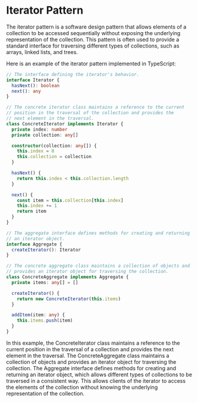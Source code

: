 # Iterator Pattern

The iterator pattern is a software design pattern that allows elements of a
collection to be accessed sequentially without exposing the underlying
representation of the collection. This pattern is often used to provide a
standard interface for traversing different types of collections, such as
arrays, linked lists, and trees.

Here is an example of the iterator pattern implemented in TypeScript:

```typescript
// The interface defining the iterator's behavior.
interface Iterator {
  hasNext(): boolean
  next(): any
}

// The concrete iterator class maintains a reference to the current
// position in the traversal of the collection and provides the
// next element in the traversal.
class ConcreteIterator implements Iterator {
  private index: number
  private collection: any[]

  constructor(collection: any[]) {
    this.index = 0
    this.collection = collection
  }

  hasNext() {
    return this.index < this.collection.length
  }

  next() {
    const item = this.collection[this.index]
    this.index += 1
    return item
  }
}

// The aggregate interface defines methods for creating and returning
// an iterator object.
interface Aggregate {
  createIterator(): Iterator
}

// The concrete aggregate class maintains a collection of objects and
// provides an iterator object for traversing the collection.
class ConcreteAggregate implements Aggregate {
  private items: any[] = []

  createIterator() {
    return new ConcreteIterator(this.items)
  }

  addItem(item: any) {
    this.items.push(item)
  }
}
```

In this example, the ConcreteIterator class maintains a reference to the current
position in the traversal of a collection and provides the next element in the
traversal. The ConcreteAggregate class maintains a collection of objects and
provides an iterator object for traversing the collection. The Aggregate
interface defines methods for creating and returning an iterator object, which
allows different types of collections to be traversed in a consistent way. This
allows clients of the iterator to access the elements of the collection without
knowing the underlying representation of the collection.
